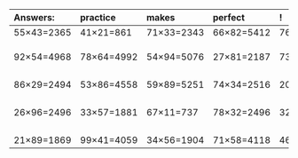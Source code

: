 | Answers: | practice | makes | perfect | ! |
| :--- | :--- | :--- | :--- | :--- |
| 55×43=2365 | 41×21=861 | 71×33=2343 | 66×82=5412 | 76×64=4864 | 
|   |   |   |   |   | 
|   |   |   |   |   | 
|   |   |   |   |   | 
| 92×54=4968 | 78×64=4992 | 54×94=5076 | 27×81=2187 | 73×16=1168 | 
|   |   |   |   |   | 
|   |   |   |   |   | 
|   |   |   |   |   | 
|   |   |   |   |   | 
| 86×29=2494 | 53×86=4558 | 59×89=5251 | 74×34=2516 | 20×38=760 | 
|   |   |   |   |   | 
|   |   |   |   |   | 
|   |   |   |   |   | 
|   |   |   |   |   | 
| 26×96=2496 | 33×57=1881 | 67×11=737 | 78×32=2496 | 32×19=608 | 
|   |   |   |   |   | 
|   |   |   |   |   | 
|   |   |   |   |   | 
|   |   |   |   |   | 
| 21×89=1869 | 99×41=4059 | 34×56=1904 | 71×58=4118 | 46×55=2530 | 
